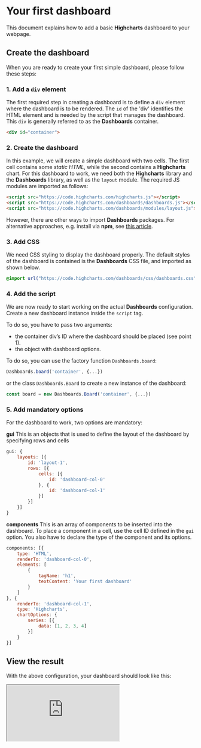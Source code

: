 # Your first dashboard

This document explains how to add a basic **Highcharts** dashboard to your webpage.

## Create the dashboard
When you are ready to create your first simple dashboard, please follow these steps:

### 1. Add a `div` element
 The first required step in creating a dashboard is to define a `div` element where the dashboard is to be rendered. The `id` of the 'div' identifies the HTML element and is needed by the script that manages the dashboard. This `div` is generally  referred to as the **Dashboards** container.

```html
<div id="container">
```

### 2. Create the dashboard
In this example, we will create a simple dashboard with two cells. The first cell contains some *static HTML*, while the second contains a **Highcharts** chart. For this dashboard to work, we need both the **Highcharts** library and the **Dashboards** library, as well as the `layout` module. The required JS modules are imported as follows:

```html
<script src="https://code.highcharts.com/highcharts.js"></script>
<script src="https://code.highcharts.com/dashboards/dashboards.js"></script>
<script src="https://code.highcharts.com/dashboards/modules/layout.js"></script>
```

However, there are other ways to import **Dashboards** packages. For alternative approaches, e.g. install via **npm**, see [this article](https://www.highcharts.com/docs/dashboards/installation).

### 3. Add CSS
We need CSS styling to display the dashboard properly. The default styles of the dashboard is contained is the **Dashboards** CSS file, and imported as shown below.

```css
@import url("https://code.highcharts.com/dashboards/css/dashboards.css");
```

### 4. Add the script
We are now ready to start working on the actual **Dashboards** configuration. Create a new dashboard instance inside the `script` tag.

To do so, you have to pass two arguments:
* the container div’s ID where the dashboard should be placed (see point 1).
* the object with dashboard options.

To do so, you can use the factory function `Dashboards.board`:

```js
Dashboards.board('container', {...})
```

or the class `Dashboards.Board` to create a new instance of the dashboard:

```js
const board = new Dashboards.Board('container', {...})
```

### 5. Add mandatory options
For the dashboard to work, two options are mandatory:

**gui**
This is an objects that is used to define the layout of the dashboard by specifying rows and cells

```js
gui: {
    layouts: [{
        id: 'layout-1',
        rows: [{
            cells: [{
                id: 'dashboard-col-0'
            }, {
                id: 'dashboard-col-1'
            }]
        }]
    }]
}
```

**components**
This is an array of components to be inserted into the dashboard. To place a component in a cell, use the cell ID defined in the `gui` option.
You also have to declare the type of the component and its options.

```js
components: [{
    type: 'HTML',
    renderTo: 'dashboard-col-0',
    elements: [
        {
            tagName: 'h1',
            textContent: 'Your first dashboard'
        }
    ]
}, {
    renderTo: 'dashboard-col-1',
    type: 'Highcharts',
    chartOptions: {
        series: [{
            data: [1, 2, 3, 4]
        }]
    }
}]

```

## View the result
With the above configuration, your dashboard should look like this:

<iframe src="https://www.highcharts.com/samples/embed/dashboards/basic/your-first-dashboard?force-light-theme"></iframe>
